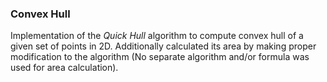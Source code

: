 ### Convex Hull	

Implementation of the *Quick Hull* algorithm to compute convex hull of a given
set of points in 2D. Additionally calculated its area by making proper modification to
the algorithm (No separate algorithm and/or formula was used for area calculation).